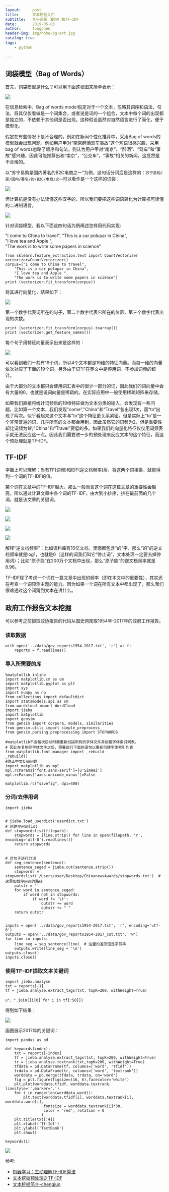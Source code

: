 ```yaml
---
layout:     post
title:      文本挖掘入门
subtitle:   关于词袋（BOW）和TF-IDF
date:       2019-05-03
author:     tongchen
header-img: img/home-bg-art.jpg
catalog: true
tags:
    - python
    
---
```



## 词袋模型（Bag of Words）

首先，词袋模型是什么？可以用下面这张图来简单表示：

![](https://ws4.sinaimg.cn/large/006tNc79ly1g2o1toeu56j30rb0kb7kd.jpg)

在信息检索中，Bag of words model假定对于一个文本，忽略其词序和语法，句法，将其仅仅看做是一个词集合，或者说是词的一个组合，文本中每个词的出现都是独立的，不依赖于其他词是否出现。这种假设虽然对自然语言进行了简化，便于模型化。

假定在有些情况下是不合理的，例如在新闻个性化推荐中，采用Bag of words的模型就会出现问题。例如用户甲对“南京醉酒驾车事故”这个短语很感兴趣，采用bag of words忽略了顺序和句法，则认为用户甲对“南京”、“醉酒”、“驾车”和“事故”感兴趣，因此可能推荐出和“南京”，“公交车”，“事故”相关的新闻，这显然是不合理的。

以“苏宁易购是国内著名的B2C电商之一”为例，这句话分词后是这样的：`苏宁易购/是/国内/著名/的/B2C/电商/之一`可以看作是一个这样的词袋：

![](https://ws2.sinaimg.cn/large/006tNc79ly1g2o1yyzfavj30eg0d9q4v.jpg)

但计算机是没有办法读懂这些汉字的，所以我们要把这些词语转化为计算机可读懂的二进制语言。

![](https://ws3.sinaimg.cn/large/006tNc79ly1g2o1zipryzj30ds0cit8x.jpg)

针对词袋模型，我以下面这四句话为例阐述怎样用代码实现:

"I come to China to travel", 
"This is a car polupar in China",          
"I love tea and Apple ",   
"The work is to write some papers in science"

```
from sklearn.feature_extraction.text import CountVectorizer  
vectorizer=CountVectorizer()
corpus=["I come to China to travel", 
    "This is a car polupar in China",          
    "I love tea and Apple ",   
    "The work is to write some papers in science"] 
print (vectorizer.fit_transform(corpus))
```

将其进行向量化，结果如下：

![](https://ws1.sinaimg.cn/large/006tNc79ly1g2o244m803j30a40mimy7.jpg)

第一个数字代表词所在的句子，第二个数字代表它所在的位置，第三个数字代表出现的次数。

```
print (vectorizer.fit_transform(corpus).toarray())
print (vectorizer.get_feature_names())
```
每个句子用特征向量表示出来是这样的：

![](https://ws4.sinaimg.cn/large/006tNc79ly1g2o27lcalqj31js06et9p.jpg)

可以看到我们一共有19个词，所以4个文本都是19维的特征向量。而每一维的向量依次对应了下面的19个词。另外由于词"I"在英文中是停用词，不参加词频的统计。

由于大部分的文本都只会使用词汇表中的很少一部分的词，因此我们的词向量中会有大量的0。也就是说词向量是稀疏的。在实际应用中一般使用稀疏矩阵来存储。

如果我们直接将统计词频后的19维特征做为文本分类的输入，会发现有一些问题。比如第一个文本，我们发现"come","China"和“Travel”各出现1次，而“to“出现了两次。似乎看起来这个文本与”to“这个特征更关系紧密。但是实际上”to“是一个非常普遍的词，几乎所有的文本都会用到，因此虽然它的词频为2，但是重要性却比词频为1的"China"和“Travel”要低的多。如果我们的向量化特征仅仅用词频表示就无法反应这一点。因此我们需要进一步的预处理来反应文本的这个特征，而这个预处理就是TF-IDF。

## TF-IDF

字面上可以理解：当有TF(词频)和IDF(逆文档频率)后，将这两个词相乘，就能得到一个词的TF-IDF的值。

某个词在文章中的TF-IDF越大，那么一般而言这个词在这篇文章的重要性会越高，所以通过计算文章中各个词的TF-IDF，由大到小排序，排在最前面的几个词，就是该文章的关键词。

![](https://ws4.sinaimg.cn/large/006tNc79ly1g2o29qwat0j30nd0cb16z.jpg)

![](https://ws3.sinaimg.cn/large/006tNc79ly1g2o2ak8qy4j30ry03tmy8.jpg)

![](https://ws2.sinaimg.cn/large/006tNc79ly1g2o2atumrhj30lp06bjsq.jpg)

![](https://ws3.sinaimg.cn/large/006tNc79ly1g2o2b4bk6hj30pg05h0wg.jpg)


解释“逆文档频率”：比如语料库有10亿文档，里面都包含“的”字，那么“的”的逆文档频率就是log1，也就是0（这样的词我们叫它“停止词”，文本处理一定要去掉停用词）；比如“原子能”在200万个文档中出现，那么“原子能”的逆文档频率就是8.96。

TF-IDF除了考虑一个词在一篇文章中出现的频率（即在本文中的重要性），其实还在考查一个词预测主题的能力。因为如果一个词在所有文本中都出现了，那么我们很难通过这个词猜到文本在讲什么。

## 政府工作报告文本挖掘

可以参考之前抓取政协报告的代码从国史网爬取1954年-2017年的政府工作报告。

### 读取数据

```
with open('../data/gov_reports1954-2017.txt', 'r') as f:
    reports = f.readlines()
```

### 导入所需要的库
```
%matplotlib inline
import matplotlib.cm as cm
import matplotlib.pyplot as plt
import sys 
import numpy as np
from collections import defaultdict
import statsmodels.api as sm
from wordcloud import WordCloud
import jieba
import matplotlib
import gensim
from gensim import corpora, models, similarities
from gensim.utils import simple_preprocess
from gensim.parsing.preprocessing import STOPWORDS

#matplotlib不会每次启动时都重新扫描所有的字体文件并创建字体索引列表，
# 因此在复制完字体文件之后，需要运行下面的语句以重新创建字体索引列表
from matplotlib.font_manager import _rebuild
_rebuild()
#防止中文乱码问题
import matplotlib as mpl
mpl.rcParams['font.sans-serif']=[u'SimHei']
mpl.rcParams['axes.unicode_minus']=False

matplotlib.rc("savefig", dpi=400)

```

### 分词/去停用词

```
import jieba
 
 
# jieba.load_userdict('userdict.txt')
# 创建停用词list
def stopwordslist(filepath):
    stopwords = [line.strip() for line in open(filepath, 'r', encoding='utf-8').readlines()]
    return stopwords
 
 
# 对句子进行分词
def seg_sentence(sentence):
    sentence_seged = jieba.cut(sentence.strip())
    stopwords = stopwordslist('/Users/user/Desktop/ChinanewsAwards/stopwords.txt')  # 这里加载停用词的路径
    outstr = ''
    for word in sentence_seged:
        if word not in stopwords:
            if word != '\t':
                outstr += word
                outstr += " "
    return outstr
 
 
inputs = open('../data/gov_reports1954-2017.txt', 'r', encoding='utf-8')
outputs = open('../data/gov_reports1954-2017_cut.txt', 'w')
for line in inputs:
    line_seg = seg_sentence(line)  # 这里的返回值是字符串
    outputs.write(line_seg + '\n')
outputs.close()
inputs.close()
```
### 使用TF-IDF提取文本关键词

```
import jieba.analyse
txt = reports[-1]
tf = jieba.analyse.extract_tags(txt, topK=200, withWeight=True)
```

```
u"、".join([i[0] for i in tf[:50]])
```

得到如下结果：

![](https://ws4.sinaimg.cn/large/006tNc79ly1g2o2pxugrgj30v2044dhb.jpg)

画图展示2017年的关键词：

```
import pandas as pd

def keywords(index):
    txt = reports[-index]
    tf = jieba.analyse.extract_tags(txt, topK=200, withWeight=True)
    tr = jieba.analyse.textrank(txt,topK=200, withWeight=True)
    tfdata = pd.DataFrame(tf, columns=['word', 'tfidf'])
    trdata = pd.DataFrame(tr, columns=['word', 'textrank'])
    worddata = pd.merge(tfdata, trdata, on='word')
    fig = plt.figure(figsize=(16, 6),facecolor='white')
    plt.plot(worddata.tfidf, worddata.textrank, linestyle='',marker='.')
    for i in range(len(worddata.word)):
        plt.text(worddata.tfidf[i], worddata.textrank[i], worddata.word[i], 
                 fontsize = worddata.textrank[i]*30, 
                 color = 'red', rotation = 0
                )
    plt.title(txt[:4])
    plt.xlabel('Tf-Idf')
    plt.ylabel('TextRank')
    plt.show()
```
```
keywords(1)
```
![](https://ws2.sinaimg.cn/large/006tNc79ly1g2o2r3wzj1j30v60cign3.jpg)

参考:

- [机器学习：生动理解TF-IDF算法](https://zhuanlan.zhihu.com/p/31197209)
- [文本挖掘预处理之TF-IDF](https://www.cnblogs.com/pinard/p/6693230.html)
- [文本挖掘简介-chengjun](https://nbviewer.jupyter.org/github/computational-class/bigdata/blob/gh-pages/code/10.text_minning_gov_report.ipynb)